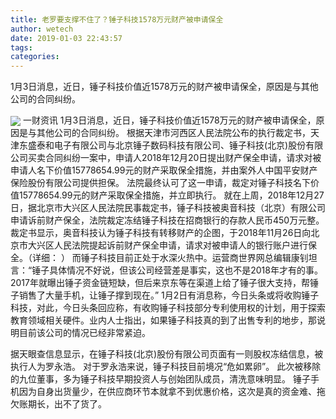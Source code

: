```yaml
---
title: 老罗要支撑不住了？锤子科技1578万元财产被申请保全
author: wetech
date: 2019-01-03 22:43:57
tags: 
categories: 
---
```

1月3日消息，近日，锤子科技价值近1578万元的财产被申请保全，原因是与其他公司的合同纠纷。
<!-- more -->
<img align="center" border="0" src="https://imgcdn.yicai.com/uppics/images/2019/01/db4cceffb1d0c8171c36b3012afc18b2.jpg" />
一财资讯
1月3日消息，近日，锤子科技价值近1578万元的财产被申请保全，原因是与其他公司的合同纠纷。
根据天津市河西区人民法院公布的执行裁定书，天津东盛泰和电子有限公司与北京锤子数码科技有限公司、锤子科技(北京)股份有限公司买卖合同纠纷一案中，申请人2018年12月20日提出财产保全申请，请求对被申请人名下价值15778654.99元的财产采取保全措施，并由案外人中国平安财产保险股份有限公司提供担保。
法院最终认可了这一申请，裁定对锤子科技名下价值15778654.99元的财产采取保全措施，并立即执行。
就在上周，2018年12月27日，据北京市大兴区人民法院民事裁定书，锤子科技被奥音科技（北京）有限公司申请诉前财产保全，法院裁定冻结锤子科技在招商银行的存款人民币450万元整。
裁定书显示，奥音科技认为锤子科技有转移财产的企图，于2018年11月26日向北京市大兴区人民法院提起诉前财产保全申请，请求对被申请人的银行账户进行保全。（详细：
）
而锤子科技目前正处于水深火热中。运营商世界网总编辑康钊坦言：“锤子具体情况不好说，但该公司经营差是事实，这也不是2018年才有的事。2017年就曝出锤子资金链短缺，但后来京东等在渠道上给了锤子很大支持，帮锤子销售了大量手机，让锤子撑到现在。”
1月2日有消息称，今日头条或将收购锤子科技，对此，今日头条回应称，有收购锤子科技部分专利使用权的计划，用于探索教育领域相关硬件。业内人士指出，如果锤子科技真的到了出售专利的地步，那说明目前该公司的情况已经非常紧迫。
 
 
据天眼查信息显示，在锤子科技(北京)股份有限公司页面有一则股权冻结信息，被执行人为罗永浩。
对于罗永浩来说，锤子科技目前境况“危如累卵”。
此次被移除的九位董事，多为锤子科技早期投资人与创始团队成员，清洗意味明显。
锤子手机因为自身出货量少，在供应商环节本就拿不到优惠价格，这次是真的资金难、拖欠账期长，出不了货了。

